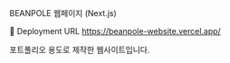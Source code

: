 BEANPOLE 웹페이지 (Next.js)

🔗 Deployment URL
https://beanpole-website.vercel.app/


포트폴리오 용도로 제작한 웹사이트입니다.